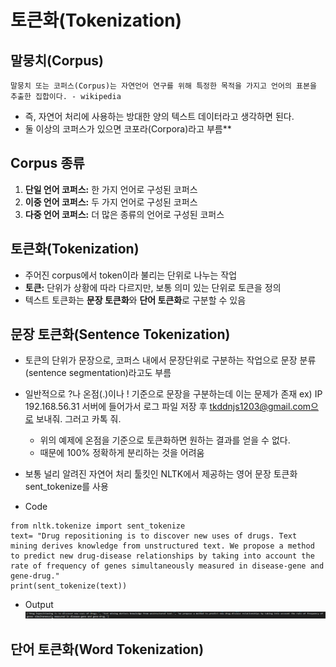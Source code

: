 # 토큰화(Tokenization)

## 말뭉치(Corpus)
    말뭉치 또는 코퍼스(Corpus)는 자연언어 연구를 위해 특정한 목적을 가지고 언어의 표본을 추출한 집합이다. - wikipedia
- 즉, 자연어 처리에 사용하는 방대한 양의 텍스트 데이터라고 생각하면 된다.
- 둘 이상의 코퍼스가 있으면 코포라(Corpora)라고 부름**

## Corpus 종류
1. **단일 언어 코퍼스:** 한 가지 언어로 구성된 코퍼스
2. **이중 언어 코퍼스:** 두 가지 언어로 구성된 코퍼스
3. **다중 언어 코퍼스:** 더 많은 종류의 언어로 구성된 코퍼스

## 토큰화(Tokenization)
- 주어진 corpus에서 token이라 불리는 단위로 나누는 작업
- **토큰:** 단위가 상황에 따라 다르지만, 보통 의미 있는 단위로 토큰을 정의
- 텍스트 토큰화는 **문장 토큰화**와 **단어 토큰화**로 구분할 수 있음

## 문장 토큰화(Sentence Tokenization)
- 토큰의 단위가 문장으로, 코퍼스 내에서 문장단위로 구분하는 작업으로 문장 분류(sentence segmentation)라고도 부름
- 일반적으로 ?나 온점(.)이나 ! 기준으로 문장을 구분하는데 이는 문제가 존재
    ex) IP 192.168.56.31 서버에 들어가서 로그 파일 저장 후 tkddnjs1203@gmail.com으로 보내줘. 그러고 카톡 줘.
    - 위의 예제에 온점을 기준으로 토큰화하면 원하는 결과를 얻을 수 없다.
    - 때문에 100% 정확하게 분리하는 것을 어려움
- 보통 널리 알려진 자연어 처리 툴킷인 NLTK에서 제공하는 영어 문장  토큰화 sent_tokenize를 사용

- Code
```{.python}
from nltk.tokenize import sent_tokenize
text= "Drug repositioning is to discover new uses of drugs. Text mining derives knowledge from unstructured text. We propose a method to predict new drug-disease relationships by taking into account the rate of frequency of genes simultaneously measured in disease-gene and gene-drug."
print(sent_tokenize(text))
```

- Output
![Sentence_Tokenize](https://github.com/sw1203/TIL/blob/master/Img/Sentence_Tokenize.PNG)


## 단어 토큰화(Word Tokenization)
